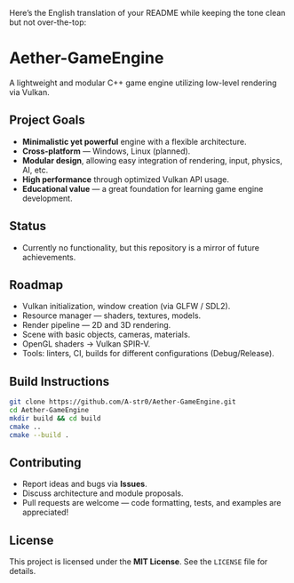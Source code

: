 Here’s the English translation of your README while keeping the tone clean but not over-the-top:

# Aether-GameEngine

A lightweight and modular C++ game engine utilizing low-level rendering via Vulkan.

## Project Goals

- **Minimalistic yet powerful** engine with a flexible architecture.
- **Cross-platform** — Windows, Linux (planned).
- **Modular design**, allowing easy integration of rendering, input, physics, AI, etc.
- **High performance** through optimized Vulkan API usage.
- **Educational value** — a great foundation for learning game engine development.

## Status

- Currently no functionality, but this repository is a mirror of future achievements.

## Roadmap

- Vulkan initialization, window creation (via GLFW / SDL2).
- Resource manager — shaders, textures, models.
- Render pipeline — 2D and 3D rendering.
- Scene with basic objects, cameras, materials.
- OpenGL shaders → Vulkan SPIR-V.
- Tools: linters, CI, builds for different configurations (Debug/Release).

## Build Instructions

```bash
git clone https://github.com/A-str0/Aether-GameEngine.git
cd Aether-GameEngine
mkdir build && cd build
cmake ..
cmake --build .
```

## Contributing

* Report ideas and bugs via **Issues**.
* Discuss architecture and module proposals.
* Pull requests are welcome — code formatting, tests, and examples are appreciated!

## License

This project is licensed under the **MIT License**. See the `LICENSE` file for details.
